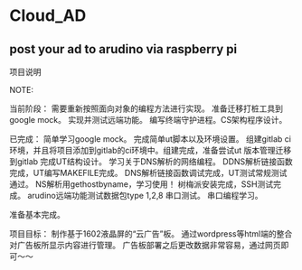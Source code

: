 Cloud_AD
==============================================
post your ad to arudino via raspberry pi
----------------------------------------------
项目说明


NOTE:

当前阶段：
需要重新按照面向对象的编程方法进行实现。
准备迁移打桩工具到google mock。
实现并测试远端功能。
编写终端守护进程。CS架构程序设计。

已完成：
简单学习google mock。
完成简单ut脚本以及环境设置。
组建gitlab ci环境，并且将项目添加到gitlab的ci环境中。组建完成，准备尝试ut
版本管理迁移到gitlab
完成UT结构设计。
学习关于DNS解析的网络编程。
DDNS解析链接函数完成，UT编写MAKEFILE完成。
DNS解析链接函数调试完成，UT测试常规测试通过。
NS解析用gethostbyname，学习使用！
树梅派安装完成，SSH测试完成。
arudino远端功能测试数据包type 1,2,8
串口测试。
串口编程学习。

准备基本完成。

项目目标：
制作基于1602液晶屏的“云广告”板。
通过wordpress等html端的整合对广告板所显示内容进行管理。
广告板部署之后更改数据非常容易，通过网页即可～～
